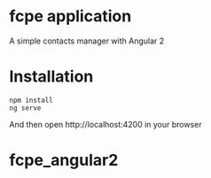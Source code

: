 # fcpe application
A simple contacts manager with Angular 2

# Installation
```
npm install
ng serve
```
And then open http://localhost:4200 in your browser
# fcpe_angular2
